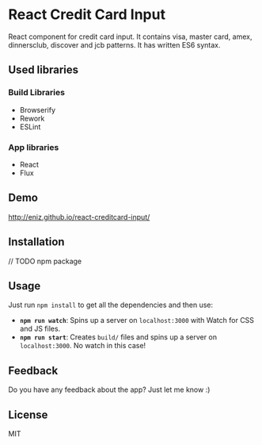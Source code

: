 # React Credit Card Input

React component for credit card input. It contains visa, master card, amex, dinnersclub, discover and jcb patterns. It has written ES6 syntax.

## Used libraries

### Build Libraries

* Browserify
* Rework
* ESLint

### App libraries

* React
* Flux



## Demo

http://eniz.github.io/react-creditcard-input/


## Installation

// TODO npm package


## Usage

Just run `npm install` to get all the dependencies and then use:

* **`npm run watch`**: Spins up a server on `localhost:3000` with Watch for CSS and JS files.
* **`npm run start`**: Creates `build/` files and spins up a server on `localhost:3000`. No watch in this case!




## Feedback

Do you have any feedback about the app? Just let me know :)


## License

MIT
